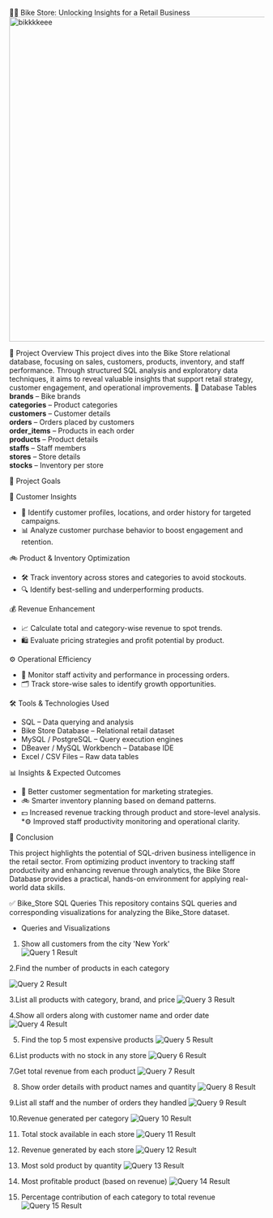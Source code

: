 


🚴‍♂️ Bike Store: Unlocking Insights for a Retail Business
<img width="946" height="640" alt="bikkkkeee" src="https://github.com/user-attachments/assets/3609cdfd-b090-4f33-bf8c-e869866477f4" />


📌 Project Overview 
This project dives into the Bike Store relational database, focusing on sales, customers, products, inventory, and staff performance. Through structured SQL analysis and exploratory data techniques, it aims to reveal valuable insights that support retail strategy, customer engagement, and operational improvements.
                                                                                                                                                                                                                                                                                                                                                                                                                                                                                                                                                                                                                                                                                                                                                                                                                                                                               📂 Database Tables
 **brands** – Bike brands  
 **categories** – Product categories  
 **customers** – Customer details  
 **orders** – Orders placed by customers  
 **order_items** – Products in each order  
 **products** – Product details  
 **staffs** – Staff members  
 **stores** – Store details  
 **stocks** – Inventory per store                                                                                                                                                                                                                       
                                                                                                                                                                                                                    
🎯 Project Goals

🛒 Customer Insights

 * 📌 Identify customer profiles, locations, and order history for targeted campaigns.
 * 📊 Analyze customer purchase behavior to boost engagement and retention.

🚲 Product & Inventory Optimization
 * 🛠️ Track inventory across stores and categories to avoid stockouts.
 *  🔍 Identify best-selling and underperforming products.


💰 Revenue Enhancement
* 📈 Calculate total and category-wise revenue to spot trends.
* 🛍️ Evaluate pricing strategies and profit potential by product.
  

⚙️ Operational Efficiency
* 📌 Monitor staff activity and performance in processing orders.
* 🗂️ Track store-wise sales to identify growth opportunities.


🛠️ Tools & Technologies Used
* SQL – Data querying and analysis
* Bike Store Database – Relational retail dataset
* MySQL / PostgreSQL – Query execution engines
* DBeaver / MySQL Workbench – Database IDE
* Excel / CSV Files – Raw data tables

📊 Insights & Expected Outcomes
* 📢 Better customer segmentation for marketing strategies.
* 🚲 Smarter inventory planning based on demand patterns.
* 💵 Increased revenue tracking through product and store-level analysis.
*⚙️ Improved staff productivity monitoring and operational clarity.

📌 Conclusion

This project highlights the potential of SQL-driven business intelligence in the retail sector. From optimizing product inventory to tracking staff productivity and enhancing revenue through analytics, the Bike Store Database provides a practical, hands-on environment for applying real-world data skills.


✅ Bike_Store SQL Queries
This repository contains SQL queries and corresponding visualizations for analyzing the Bike_Store dataset.

* Queries and Visualizations

1. Show all customers from the city 'New York'                                                                                                                                                                         
![Query 1 Result](https://github.com/YadavBarkha/Bike_store/blob/aadb2f336a0e615a4c07e1da31c9c1d27242bf11/buil/bk1.png)

2.Find the number of products in each category

![Query 2 Result](https://github.com/YadavBarkha/Bike_store/blob/6c784a972497f53c9829faef84cfc80285430e38/bk2.png)

3.List all products with category, brand, and price 
![Query 3 Result](https://github.com/YadavBarkha/Bike_store/blob/6c784a972497f53c9829faef84cfc80285430e38/bk3.png)

4.Show all orders along with customer name and order date
![Query 4 Result](https://github.com/YadavBarkha/Bike_store/blob/6c784a972497f53c9829faef84cfc80285430e38/bk4.png)

5. Find the top 5 most expensive products
![Query 5 Result](https://github.com/YadavBarkha/Bike_store/blob/6c784a972497f53c9829faef84cfc80285430e38/bk5.png)

6.List products with no stock in any store
![Query 6 Result](https://github.com/YadavBarkha/Bike_store/blob/6c784a972497f53c9829faef84cfc80285430e38/bk6.png)

7.Get total revenue from each product 
![Query 7 Result](https://github.com/YadavBarkha/Bike_store/blob/6c784a972497f53c9829faef84cfc80285430e38/bk7.png)

8. Show order details with product names and quantity
![Query 8 Result](https://github.com/YadavBarkha/Bike_store/blob/6c784a972497f53c9829faef84cfc80285430e38/8.png)

9.List all staff and the number of orders they handled
![Query 9 Result](https://github.com/YadavBarkha/Bike_store/blob/6c784a972497f53c9829faef84cfc80285430e38/bk9.png)

10.Revenue generated per category 
![Query 10 Result](https://github.com/YadavBarkha/Bike_store/blob/6c784a972497f53c9829faef84cfc80285430e38/bk10.png)

11. Total stock available in each store
![Query 11 Result](https://github.com/YadavBarkha/Bike_store/blob/6c784a972497f53c9829faef84cfc80285430e38/bk11.png)

12. Revenue generated by each store
![Query 12 Result](https://github.com/YadavBarkha/Bike_store/blob/6c784a972497f53c9829faef84cfc80285430e38/bk12.png)

13. Most sold product by quantity
![Query 13 Result](https://github.com/YadavBarkha/Bike_store/blob/6c784a972497f53c9829faef84cfc80285430e38/bk13.png)

14. Most profitable product (based on revenue)
![Query 14 Result](https://github.com/YadavBarkha/Bike_store/blob/6c784a972497f53c9829faef84cfc80285430e38/bk14.png)

15. Percentage contribution of each category to total revenue
![Query 15 Result](https://github.com/YadavBarkha/Bike_store/blob/6c784a972497f53c9829faef84cfc80285430e38/bk15.png)


